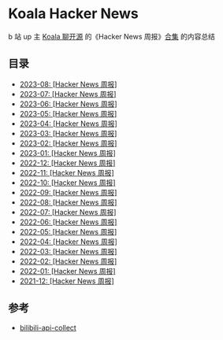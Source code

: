 
# Koala Hacker News
 b 站 up 主 [Koala 聊开源](https://space.bilibili.com/489667127) 的《Hacker News 周报》[合集](https://space.bilibili.com/489667127/channel/collectiondetail?sid=249279) 的内容总结

## 目录

- [2023-08: [Hacker News 周报]](Hacker-News/2023-08-Hacker-News.md)
- [2023-07: [Hacker News 周报]](Hacker-News/2023-07-Hacker-News.md)
- [2023-06: [Hacker News 周报]](Hacker-News/2023-06-Hacker-News.md)
- [2023-05: [Hacker News 周报]](Hacker-News/2023-05-Hacker-News.md)
- [2023-04: [Hacker News 周报]](Hacker-News/2023-04-Hacker-News.md)
- [2023-03: [Hacker News 周报]](Hacker-News/2023-03-Hacker-News.md)
- [2023-02: [Hacker News 周报]](Hacker-News/2023-02-Hacker-News.md)
- [2023-01: [Hacker News 周报]](Hacker-News/2023-01-Hacker-News.md)
- [2022-12: [Hacker News 周报]](Hacker-News/2022-12-Hacker-News.md)
- [2022-11: [Hacker News 周报]](Hacker-News/2022-11-Hacker-News.md)
- [2022-10: [Hacker News 周报]](Hacker-News/2022-10-Hacker-News.md)
- [2022-09: [Hacker News 周报]](Hacker-News/2022-09-Hacker-News.md)
- [2022-08: [Hacker News 周报]](Hacker-News/2022-08-Hacker-News.md)
- [2022-07: [Hacker News 周报]](Hacker-News/2022-07-Hacker-News.md)
- [2022-06: [Hacker News 周报]](Hacker-News/2022-06-Hacker-News.md)
- [2022-05: [Hacker News 周报]](Hacker-News/2022-05-Hacker-News.md)
- [2022-04: [Hacker News 周报]](Hacker-News/2022-04-Hacker-News.md)
- [2022-03: [Hacker News 周报]](Hacker-News/2022-03-Hacker-News.md)
- [2022-02: [Hacker News 周报]](Hacker-News/2022-02-Hacker-News.md)
- [2022-01: [Hacker News 周报]](Hacker-News/2022-01-Hacker-News.md)
- [2021-12: [Hacker News 周报]](Hacker-News/2021-12-Hacker-News.md)

## 参考

 - [bilibili-api-collect](https://github.com/SocialSisterYi/bilibili-API-collect)
